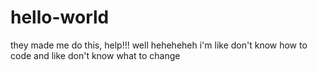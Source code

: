# hello-world
they made me do this, help!!!
well heheheheh
i'm like
don't know how to code
and like
don't know what to change
